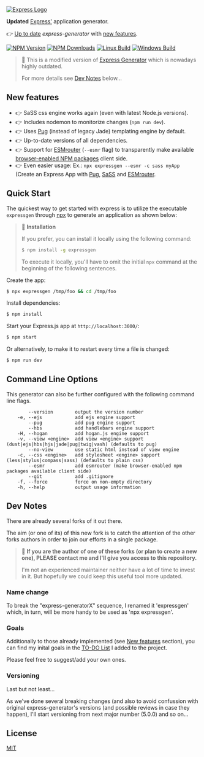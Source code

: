 [![Express Logo](https://i.cloudup.com/zfY6lL7eFa-3000x3000.png)](http://expressjs.com/)

**Updated** [Express'](https://www.npmjs.com/package/express) application generator.

👉 [Up to date](#dev-note) *express-generator* with [new features](new-features).

[![NPM Version][npm-image]][npm-url]
[![NPM Downloads][downloads-image]][downloads-url]
[![Linux Build][github-actions-ci-image]][github-actions-ci-url]
[![Windows Build][appveyor-image]][appveyor-url]

<!-- (Syntax highlighting issue breaker (Sorry)) []() -->


> 📌 This is a modified version of [Express
> Generator](https://github.com/express/generator) which is nowadays highly
> outdated.
> 
> For more details see [Dev Notes](dev-notes) below...

## New features

  * 👉 SaSS css engine works again (even with latest Node.js versions).
  * 👉 Includes nodemon to monitorize changes (`npm run dev`).
  * 👉 Uses [Pug](https://pugjs.org) (instead of legacy Jade) templating engine by default.
  * 👉 Up-to-date versions of all dependencies.
  * 👉 Support for [ESMrouter](https://www.npmjs.com/package/esmrouter)
    (`--esmr` flag) to transparently make available [browser-enabled NPM
    packages](https://docs.npmjs.com/cli/v10/configuring-npm/package-json#browser)
    client side.
  * 👉 Even easier usage: Ex.: `npx expressgen --esmr -c sass myApp` (Create an
    Express App with [Pug](https://pugjs.org), [SaSS](https://sass-lang.com/)
    and [ESMrouter](https://www.npmjs.com/package/esmrouter).


## Quick Start

The quickest way to get started with express is to utilize the executable
`expressgen` through [npx](https://www.npmjs.com/package/npx) to generate an
application as shown below:


> 📌 **Installation**
> 
> If you prefer, you can install it locally using the following command:
> 
> ```sh
> $ npm install -g expressgen
> ```
> 
> To execute it locally, you'll have to omit the initial `npx` command at the
> beginning of the following sentences.


Create the app:

```bash
$ npx expressgen /tmp/foo && cd /tmp/foo
```

Install dependencies:

```bash
$ npm install
```

Start your Express.js app at `http://localhost:3000/`:

```bash
$ npm start
```

Or alternatively, to make it to restart every time a file is changed:

```bash
$ npm run dev
```

## Command Line Options

This generator can also be further configured with the following command line flags.

```
        --version        output the version number
    -e, --ejs            add ejs engine support
        --pug            add pug engine support
        --hbs            add handlebars engine support
    -H, --hogan          add hogan.js engine support
    -v, --view <engine>  add view <engine> support (dust|ejs|hbs|hjs|jade|pug|twig|vash) (defaults to pug)
        --no-view        use static html instead of view engine
    -c, --css <engine>   add stylesheet <engine> support (less|stylus|compass|sass) (defaults to plain css)
        --esmr           add esmrouter (make browser-enabled npm packages available client side)
        --git            add .gitignore
    -f, --force          force on non-empty directory
    -h, --help           output usage information
```

## Dev Notes

There are already several forks of it out there.

The aim (or one of its) of this new fork is to catch the attention of the other
forks authors in order to join our efforts in a single package.

> 📌 **If you are the author of one of these forks (or plan to create a new one),
> PLEASE contact me and I'll give you access to this repository.**
> 
> I'm not an experienced maintainer neither have a lot of time to invest in it.
> But hopefully we could keep this useful tool more updated.

### Name change

To break the "express-generatorX" sequence, I renamed it 'expressgen' which, in
turn, will be more handy to be used as 'npx expressgen'.

### Goals

Additionally to those already implemented (see [New features](new-features)
section), you can find my inital goals in the [TO-DO List](./TODO.md) I added
to the project.

Please feel free to suggest/add your own ones.

### Versioning

Last but not least...

As we've done several breaking changes (and also to avoid confussion with
original express-generator's versions (and possible reviews in case they
happen), I'll start versioning from next major number (5.0.0) and so on...


## License

[MIT](LICENSE)

[npm-image]: https://img.shields.io/npm/v/expressgen.svg
[npm-url]: https://npmjs.org/package/expressgen
[appveyor-image]: https://img.shields.io/appveyor/ci/dougwilson/generator/master.svg?label=windows
[appveyor-url]: https://ci.appveyor.com/project/dougwilson/generator
[downloads-image]: https://img.shields.io/npm/dm/expressgen.svg
[downloads-url]: https://npmjs.org/package/expressgen
[github-actions-ci-image]: https://img.shields.io/github/workflow/status/expressjs/generator/ci/master?label=linux
[github-actions-ci-url]: https://github.com/expressjs/generator/actions/workflows/ci.yml

